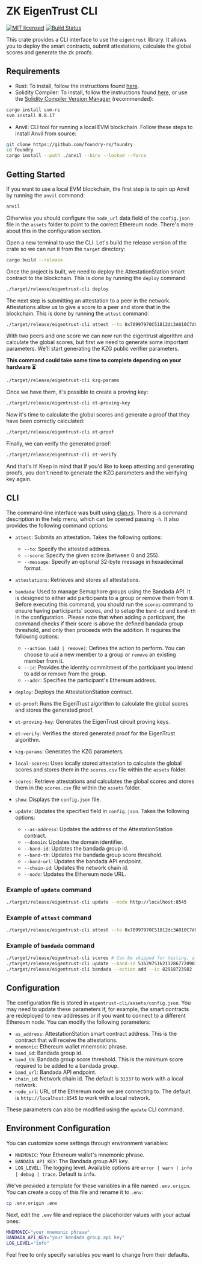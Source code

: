 # ZK EigenTrust CLI

[![MIT licensed][mit-badge]][mit-url]
[![Build Status][actions-badge]][actions-url]

[mit-badge]: https://img.shields.io/badge/license-MIT-blue.svg
[mit-url]: https://github.com/eigen-trust/protocol/blob/master/LICENSE
[actions-badge]: https://github.com/eigen-trust/protocol/actions/workflows/test.yml/badge.svg
[actions-url]: https://github.com/eigen-trust/protocol/actions?query=branch%3Amaster

This crate provides a CLI interface to use the `eigentrust` library. It allows you to deploy the smart contracts, submit attestations, calculate the global scores and generate the zk proofs.

## Requirements

- Rust: To install, follow the instructions found [here](https://www.rust-lang.org/tools/install).
- Solidity Compiler: To install, follow the instructions found [here](https://docs.soliditylang.org/en/v0.8.9/installing-solidity.html), or use the [Solidity Compiler Version Manager](https://github.com/alloy-rs/svm-rs) (recommended):

```bash
cargo install svm-rs
svm install 0.8.17
```

- Anvil: CLI tool for running a local EVM blockchain. Follow these steps to install Anvil from source:

```bash
git clone https://github.com/foundry-rs/foundry
cd foundry
cargo install --path ./anvil --bins --locked --force
```

## Getting Started

If you want to use a local EVM blockchain, the first step is to spin up Anvil by running the `anvil` command:

```bash
anvil
```

Otherwise you should configure the `node_url` data field of the `config.json` file in the `assets` folder to point to the correct Ethereum node. There's more about this in the configuration section.

Open a new terminal to use the CLI. Let's build the release version of the crate so we can run it from the `target` directory:

```bash
cargo build --release
```

Once the project is built, we need to deploy the AttestationStation smart contract to the blockchain. This is done by running the `deploy` command:

```bash
./target/release/eigentrust-cli deploy
```

The next step is submitting an attestation to a peer in the network. Attestations allow us to give a score to a peer and store that in the blockchain. This is done by running the `attest` command:

```bash
./target/release/eigentrust-cli attest --to 0x70997970C51812dc3A010C7d01b50e0d17dc79C8 --score 5
```

With two peers and one score we can now run the eigentrust algorithm and calculate the global scores, but first we need to generate some important parameters. We'll start generating the KZG public verifier parameters.

**This command could take some time to complete depending on your hardware ⏳**

```bash
./target/release/eigentrust-cli kzg-params
```

Once we have them, it's possible to create a proving key:

```bash
./target/release/eigentrust-cli et-proving-key
```

Now it's time to calculate the global scores and generate a proof that they have been correctly calculated:

```bash
./target/release/eigentrust-cli et-proof
```

Finally, we can verify the generated proof:

```bash
./target/release/eigentrust-cli et-verify
```

And that's it! Keep in mind that if you'd like to keep attesting and generating proofs, you don't need to generate the KZG parameters and the verifying key again.

## CLI

The command-line interface was built using [clap.rs](http://clap.rs/). There is a command description in the help menu, which can be opened passing `-h`. It also provides the following command options:

- `attest`: Submits an attestation. Takes the following options:
  - `--to`: Specify the attested address.
  - `--score`: Specify the given score (between 0 and 255).
  - `--message`: Specify an optional 32-byte message in hexadecimal format.
- `attestations`: Retrieves and stores all attestations.
- `bandada`: Used to manage Semaphore groups using the Bandada API. It is designed to either add participants to a group or remove them from it. Before executing this command, you should run the `scores` command to ensure having participants' scores, and to setup the `band-id` and `band-th` in the configuration . Please note that when adding a participant, the command checks if their score is above the defined bandada group threshold, and only then proceeds with the addition. It requires the following options:
  - `--action (add | remove)`: Defines the action to perform. You can choose to `add` a new member to a group or `remove` an existing member from it.
  - `--ic`: Provides the identity commitment of the participant you intend to add or remove from the group.
  - `--addr`: Specifies the participant's Ethereum address.
- `deploy`: Deploys the AttestationStation contract.
- `et-proof`: Runs the EigenTrust algorithm to calculate the global scores and stores the generated proof.
- `et-proving-key`: Generates the EigenTrust circuit proving keys.
- `et-verify`: Verifies the stored generated proof for the EigenTrust algorithm.
- `kzg-params`: Generates the KZG parameters.
- `local-scores`: Uses locally stored attestation to calculate the global scores and stores them in the `scores.csv` file within the `assets` folder.
- `scores`: Retrieve attestations and calculates the global scores and stores them in the `scores.csv` file within the `assets` folder.
- `show`: Displays the `config.json` file.
- `update`: Updates the specified field in `config.json`. Takes the following options:

  - `--as-address`: Updates the address of the AttestationStation contract.
  - `--domain`: Updates the domain identifier.
  - `--band-id`: Updates the bandada group id.
  - `--band-th`: Updates the bandada group score threshold.
  - `--band-url`: Updates the bandada API endpoint.
  - `--chain-id`: Updates the network chain id.
  - `--node`: Updates the Ethereum node URL.

### Example of `update` command

```bash
./target/release/eigentrust-cli update --node http://localhost:8545
```

### Example of `attest` command

```bash
./target/release/eigentrust-cli attest --to 0x70997970C51812dc3A010C7d01b50e0d17dc79C8 --score 5 --message 0x473fe1d0de78c8f334d059013d902c13c8b53eb0f669caa9cad677ce1a601167
```

### Example of `bandada` command

```bash
./target/release/eigentrust-cli scores # Can be skipped for testing, a scores.csv file is provided.
./target/release/eigentrust-cli update --band-id 51629751621128677209874422363557 --band-th 500
./target/release/eigentrust-cli bandada --action add --ic 82918723982 --addr 0xf39fd6e51aad88f6f4ce6ab8827279cfffb92266
```

## Configuration

The configuration file is stored in `eigentrust-cli/assets/config.json`. You may need to update these parameters if, for example, the smart contracts are redeployed to new addresses or if you want to connect to a different Ethereum node. You can modify the following parameters:

- `as_address`: AttestationStation smart contract address. This is the contract that will receive the attestations.
- `mnemonic`: Ethereum wallet mnemonic phrase.
- `band_id`: Bandada group id.
- `band_th`: Bandada group score threshold. This is the minimum score required to be added to a bandada group.
- `band_url`: Bandada API endpoint.
- `chain_id`: Network chain id. The default is `31337` to work with a local network.
- `node_url`: URL of the Ethereum node we are connecting to. The default is `http://localhost:8545` to work with a local network.

These parameters can also be modified using the `update` CLI command.

## Environment Configuration

You can customize some settings through environment variables:

- `MNEMONIC`: Your Ethereum wallet's mnemonic phrase.
- `BANDADA_API_KEY`: The Bandada group API key.
- `LOG_LEVEL`: The logging level. Available options are `error | warn | info | debug | trace`. Default is `info`.

We've provided a template for these variables in a file named `.env.origin`. You can create a copy of this file and rename it to `.env`:

```bash
cp .env.origin .env
```

Next, edit the `.env` file and replace the placeholder values with your actual ones:

```bash
MNEMONIC="your mnemonic phrase"
BANDADA_API_KEY="your bandada group api key"
LOG_LEVEL="info"
```

Feel free to only specify variables you want to change from their defaults.
